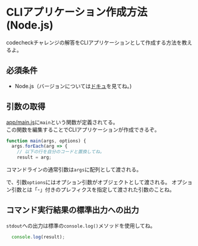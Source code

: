 # CLIアプリケーション作成方法 (Node.js)

codecheckチャレンジの解答をCLIアプリケーションとして作成する方法を教えるよ。

## 必須条件

- Node.js（バージョンについては[ドキュ](https://code-check.github.io/docs/ja/reference_users/#serverside-language-and-tool-versions)を見てね。)

## 引数の取得

[app/main.js](app/main.js)に`main`という関数が定義されてる。  
この関数を編集することでCLIアプリケーションが作成できるぞ。

``` js
function main(args, options) {
  args.forEach(arg => {
    // 以下の行を自分のコードと置換してね。
    result = arg;
```

コマンドラインの通常引数は`args`に配列として渡される。  

で、引数`options`にはオプション引数がオブジェクトとして渡される。
オプション引数とは「-」付きのプレフィクスを指定して渡された引数のことね。

## コマンド実行結果の標準出力への出力
`stdout`への出力は標準の`console.log()`メソッドを使用してね。

``` js
  console.log(result);
```
